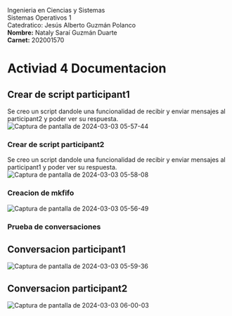 Ingenieria en Ciencias y Sistemas  
Sistemas Operativos 1  
Catedratico: Jesús Alberto Guzmán Polanco  
**Nombre:** Nataly Saraí Guzmán Duarte  
**Carnet:** 202001570  

# Activiad 4 Documentacion

## Crear de script participant1
Se creo un script dandole una funcionalidad de recibir y enviar mensajes al participant2 y poder ver su respuesta.  
![Captura de pantalla de 2024-03-03 05-57-44](https://github.com/NatalyDuarte/so1_actividades_202001570/assets/82484670/d410d3c8-b1af-4209-b273-5cb7d5f9b02b)



### Crear de script participant2
Se creo un script dandole una funcionalidad de recibir y enviar mensajes al participant1 y poder ver su respuesta.  
![Captura de pantalla de 2024-03-03 05-58-08](https://github.com/NatalyDuarte/so1_actividades_202001570/assets/82484670/5a3c964a-0761-45df-9d77-d1b3a0f95822)



### Creacion de mkfifo  
![Captura de pantalla de 2024-03-03 05-56-49](https://github.com/NatalyDuarte/so1_actividades_202001570/assets/82484670/b5f0b9f9-a803-44b4-9804-21e7cfa6617c)



### Prueba de conversaciones  
## Conversacion participant1  
![Captura de pantalla de 2024-03-03 05-59-36](https://github.com/NatalyDuarte/so1_actividades_202001570/assets/82484670/48aabda8-98aa-4711-b5e0-7a471aec3937)

## Conversacion participant2  
![Captura de pantalla de 2024-03-03 06-00-03](https://github.com/NatalyDuarte/so1_actividades_202001570/assets/82484670/27d63447-64b8-4466-9ce6-dbac5faea297)




